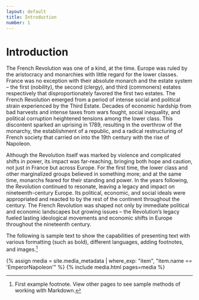 ```yaml
---
layout: default
title: Introduction
number: 1
---
```

# Introduction

The French Revolution was one of a kind, at the time. Europe was ruled by the aristocracy and monarchies with little regard for the lower classes. France was no exception with their absolute monarch and the estate system – the first (nobility), the second (clergy), and third (commoners) estates respectively that disproportionately favored the first two estates. The French Revolution emerged from a period of intense social and political strain experienced by the Third Estate. Decades of economic hardship from bad harvests and intense taxes from wars fought, social inequality, and political corruption heightened tensions among the lower class. This discontent sparked an uprising in 1789, resulting in the overthrow of the monarchy, the establishment of a republic, and a radical restructuring of French society that carried on into the 19th century with the rise of Napoleon. 

Although the Revolution itself was marked by violence and complicated shifts in power, its impact was far-reaching, bringing both hope and caution, not just in France but across Europe. For the first time, the lower class and other marginalized groups believed in something more; and at the same time, monarchs feared for their standing and power. In the years following, the Revolution continued to resonate, leaving a legacy and impact on nineteenth-century Europe. Its political, economic, and social ideals were appropriated and reacted to by the rest of the continent throughout the century. The French Revolution was shaped not only by immediate political and economic landscapes but growing issues – the Revolution’s legacy fueled lasting ideological movements and economic shifts in Europe throughout the nineteenth century.


The following is sample text to show the capabilities of presenting text with various formatting (such as bold), different languages, adding footnotes, and images.[^1]

{% assign media = site.media_metadata | where_exp: "item", "item.name == 'EmperorNapoleon'" %}
{% include media.html pages=media %}


[^1]: First example footnote. View other pages to see sample methods of working with Markdown.
[^2]: I copied this text from this [website](https://www.lipsum.com/feed/html) 
